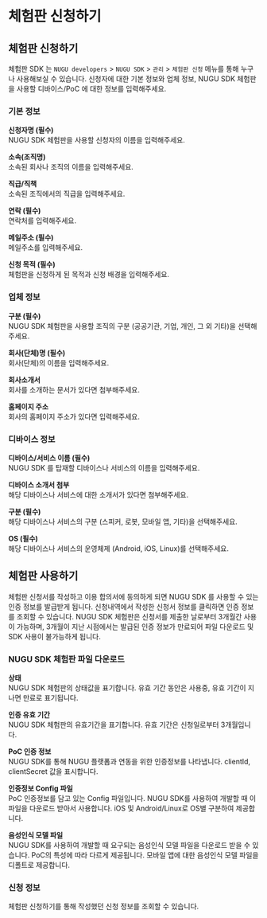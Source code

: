 # 체험판 신청하기

## 체험판 신청하기 

체험판 SDK 는 `NUGU developers` &gt; `NUGU SDK` &gt; `관리` &gt; `체험판 신청` 메뉴를 통해 누구나 사용해보실 수 있습니다. 신청자에 대한 기본 정보와 업체 정보, NUGU SDK 체험판을 사용할 디바이스/PoC 에 대한 정보를 입력해주세요.

### 기본 정보 

**신청자명 \(필수\)**   
NUGU SDK 체험판을 사용할 신청자의 이름을 입력해주세요. 

**소속\(조직명\)**  
소속된 회사나 조직의 이름을 입력해주세요.

**직급/직책**  
소속된 조직에서의 직급을 입력해주세요.

**연락 \(필수\)**  
연락처를 입력해주세요.

**메일주소 \(필수\)**  
메일주소를 입력해주세요. 

**신청 목적 \(필수\)**  
체험판을 신청하게 된 목적과 신청 배경을 입력해주세요. 



### 업체 정보 

**구분 \(필수\)**  
NUGU SDK 체험판을 사용할 조직의 구분 \(공공기관, 기업, 개인, 그 외 기타\)을 선택해주세요. 

**회사\(단체\)명 \(필수\)**  
회사\(단체\)의 이름을 입력해주세요.

**회사소개서**  
회사를 소개하는 문서가 있다면 첨부해주세요. 

**홈페이지 주소**   
회사의 홈페이지 주소가 있다면 입력해주세요.



### 디바이스 정보 

**디바이스/서비스 이름 \(필수\)**  
NUGU SDK 를 탑재할 디바이스나 서비스의 이름을 입력해주세요.

**디바이스 소개서 첨부**  
해당 디바이스나 서비스에 대한 소개서가 있다면 첨부해주세요.

**구분 \(필수\)**  
해당 디바이스나 서비스의 구분 \(스피커, 로봇, 모바일 앱, 기타\)을 선택해주세요.

**OS \(필수\)**  
해당 디바이스나 서비스의 운영체제 \(Android, iOS, Linux\)를 선택해주세요. 



## 체험판 사용하기 

체험판 신청서를 작성하고  이용 합의서에 동의하게 되면 NUGU SDK 를 사용할 수 있는 인증 정보를 발급받게 됩니다. 신청내역에서 작성한 신청서 정보를 클릭하면 인증 정보를 조회할 수 있습니다. NUGU SDK 체험판은 신청서를 제출한 날로부터 3개월간 사용이 가능하며, 3개월이 지난 시점에서는 발급된 인증 정보가 만료되어 파일 다운로드 및 SDK 사용이 불가능하게 됩니다. 

### NUGU SDK 체험판 파일 다운로드

**상태**  
NUGU SDK 체험판의 상태값을 표기합니다. 유효 기간 동안은 사용중, 유효 기간이 지나면 만료로 표기됩니다. 

**인증 유효 기간**  
NUGU SDK 체험판의 유효기간을 표기합니다. 유효 기간은 신청일로부터 3개월입니다. 

**PoC 인증 정보**  
NUGU SDK를 통해 NUGU 플랫폼과 연동을 위한 인증정보를 나타냅니다. clientId, clientSecret 값을 표시합니다.

**인증정보 Config 파일**  
PoC 인증정보를 담고 있는 Config 파일입니다. NUGU SDK를 사용하여 개발할 때 이 파일을 다운로드 받아서 사용합니다. iOS 및 Android/Linux로 OS별 구분하여 제공합니다.

**음성인식 모델 파일**  
NUGU SDK를 사용하여 개발할 때 요구되는 음성인식 모델 파일을 다운로드 받을 수 있습니다. PoC의 특성에 따라 다르게 제공됩니다. 모바일 앱에 대한 음성인식 모델 파일을 디폴트로 제공합니다.   


### 신청 정보

체험판 신청하기를 통해 작성했던 신청 정보를 조회할 수 있습니다. 





